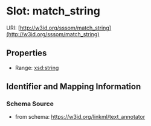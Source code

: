 # Slot: match_string

URI: [http://w3id.org/sssom/match_string](http://w3id.org/sssom/match_string)



<!-- no inheritance hierarchy -->


## Properties

 * Range: [xsd:string](http://www.w3.org/2001/XMLSchema#string)



## Identifier and Mapping Information







### Schema Source


* from schema: https://w3id.org/linkml/text_annotator



